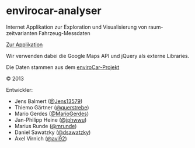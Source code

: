 envirocar-analyser
==================

Internet Applikation zur Exploration und Visualisierung von raum-zeitvarianten Fahrzeug-Messdaten

[Zur Applikation](http://giv-geosoft2a.uni-muenster.de/)

Wir verwenden dabei die Google Maps API und jQuery als externe Libraries.

Die Daten stammen aus dem [enviroCar-Projekt](https://envirocar.org/)

:copyright: 2013 

Entwickler:
 * Jens Balmert ([@Jens13579](https://github.com/Jens13579))
 * Thiemo Gärtner ([@querstrebe](https://github.com/querstrebe))
 * Mario Gerdes ([@MarioGerdes](https://github.com/MarioGerdes))
 * Jan-Philipp Heine ([@jphwwu](https://github.com/jphwwu))
 * Marius Runde ([@mrunde](https://github.com/mrunde))
 * Daniel Sawatzky ([@dsawatzky](https://github.com/dsawatzky))
 * Axel Virnich ([@avi92](https://github.com/avi92))



 


